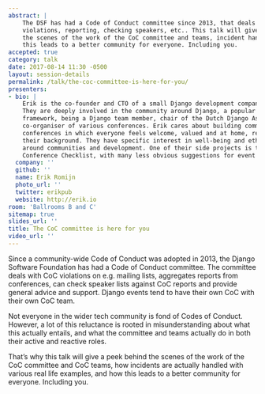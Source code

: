 ```yaml
---
abstract: |
    The DSF has had a Code of Conduct committee since 2013, that deals with
    violations, reporting, checking speakers, etc.. This talk will give a peek behind
    the scenes of the work of the CoC committee and teams, incident handling, and how
    this leads to a better community for everyone. Including you.
accepted: true
category: talk
date: 2017-08-14 11:30 -0500
layout: session-details
permalink: /talk/the-coc-committee-is-here-for-you/
presenters:
- bio: |
    Erik is the co-founder and CTO of a small Django development company in Amsterdam.
    They are deeply involved in the community around Django, a popular Python web
    framework, being a Django team member, chair of the Dutch Django Association and
    co-organiser of various conferences. Erik cares about building communities and
    conferences in which everyone feels welcome, valued and at home, regardless of
    their background. They have specific interest in well-being and ethical issues
    around communities and development. One of their side projects is the Less Obvious
    Conference Checklist, with many less obvious suggestions for event organisers.
  company: ''
  github: ''
  name: Erik Romijn
  photo_url: ''
  twitter: erikpub
  website: http://erik.io
room: 'Ballrooms B and C'
sitemap: true
slides_url: ''
title: The CoC committee is here for you
video_url: ''
---
```


Since a community-wide Code of Conduct was adopted in 2013, the Django Software Foundation has had a Code of Conduct committee. The committee deals with CoC violations on e.g. mailing lists, aggregates reports from conferences, can check speaker lists against CoC reports and provide general advice and support. Django events tend to have their own CoC with their own CoC team.

Not everyone in the wider tech community is fond of Codes of Conduct. However, a lot of this reluctance is rooted in misunderstanding about what this actually entails, and what the committee and teams actually do in both their active and reactive roles.

That’s why this talk will give a peek behind the scenes of the work of the CoC committee and CoC teams, how incidents are actually handled with various real life examples, and how this leads to a better community for everyone. Including you.
